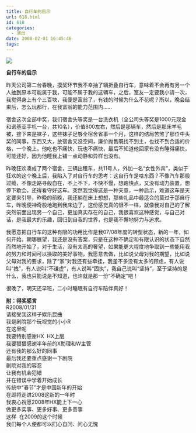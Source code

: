 ```yaml
---
title: 自行车的启示
url: 618.html
id: 618
categories:
  - 演出
date: 2008-02-01 16:45:46
tags:
---
```


![](http://photo.guolaijie.com/rooufer/attachments/month_0802/3200823163237.jpg)  
  

**自行车的启示**

  
昨天公司第二台春晚，摸奖环节我不幸抽了辆折叠自行车，意味着不会再有另一个人抽到原本可能属于我，可能不属于我的这辆车，之后，室友一定要我小请一次，我觉得身上有个三百块，我便是富翁了，有钱的时候为什么不花呢？所以，晚会结束后，怎么玩都行，在我富翁的能力范围内……  
  
宿舍这次全部中奖，我们宿舍头等奖是一台洗衣机（全公司头等奖是1000元现金和诺基亚手机一台，共10名），价值800左右，然后是那辆车，然后是那床羊毛被，接下来是袜子，这些袜子足够全宿舍省事一个月，这样的结局苦煞了那位中头奖的同事，东西又大，放宿舍又没空间，廉价抛售既找不到主，也找不到合适的价格，一个晚上，他吃也不痛快，玩也不痛快，最后不知道他回家有没有睡得痛快，可能还好，因为他睡我上铺一点动静和异样也没有。  
  
昨晚狂欢凑成了两个宿舍，三辆出租车，共11号人，外加一名“女性外宾”，类似于狂欢的这个晚上后，我陷入了对自行车的思考：这自行车是啥东西？不像汽车那般过瘾，不像走路寻般自在，不上不下，不快不慢，想跑快点，又没有动力装置，想停下歇会，还得看守好这车。突然我觉得这是一种天意，一种启示，难道这车是天定要来引导，昨晚的前晚，我还躺在床上想想，那些礼品中最适合的莫过于那自行车，昨晚便神奇般地跑到我床边了，这份感觉真的很不一样，就像我对自己的了解突然前面出现另一个自己，更加真实存在的自己，我很喜欢这种感觉，与自己对话，是我最大的乐趣，回归到自我的世界，也是我不懈地努力与追求。  
  
我愿意把自行车的这种有限的功用比作是我07/08年度的转型状态，新的一年，如何开始，朝哪展望，我还是没有答案，只是在这种不确定和有限认识的状态下自然而然地开始了，对于生活，没有太高的奢望，如果能更大程度地争取到一些能用我的努力和时间可以换取的美好事物，我愿意去做，比如说父母对我的期望，比如说父母对我的要求，除了“家”对我还有些牵挂，我差不多没有太多的顾虑，有人说叫“拽”，有人说叫“不谦虚”，有人说叫“固执”，我自己说叫“坚持”，至于坚持的是什么，我也只能说是不知道，也许就是那一份“不确定”吧！  
  
很晚了，明天还早班，二小时睡眠有自行车陪伴真好！  
  
  
**附：得奖感言**  
R2008/01/31  
请接受我这样子娱乐昆曲  
我是剧院那个玩视觉的小小R  
在这里呢  
我要特别感谢HX  HX上层  
我要狠狠感谢半年前的X助理和W主管  
还有我的那么好的同事  
最后我还要重点感谢一下剧院  
剧院对我的容忍  
让我有机会犯错  
并在错误中学着开始成长  
传统中“春节”才是中国新年的开始  
在即将走进2008这新的一年时  
我衷心祝愿2008年HX能上下一心  
做更多实事、更多好事、更多善事  
这样  在2009的这个时候  
我们每个人便都可以扪心自问、问心无愧